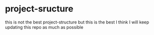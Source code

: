 # project-sructure
this is not the best project-structure but this is the best I think I will keep updating this repo as much as possible
